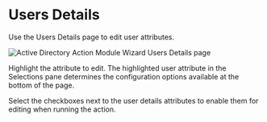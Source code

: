 # Users Details

Use the Users Details page to edit user attributes.

![Active Directory Action Module Wizard Users Details page](/img/product_docs/accessanalyzer/admin/action/activedirectory/operations/usersdetails.webp)

Highlight the attribute to edit. The highlighted user attribute in the Selections pane determines
the configuration options available at the bottom of the page.

Select the checkboxes next to the user details attributes to enable them for editing when running
the action.
